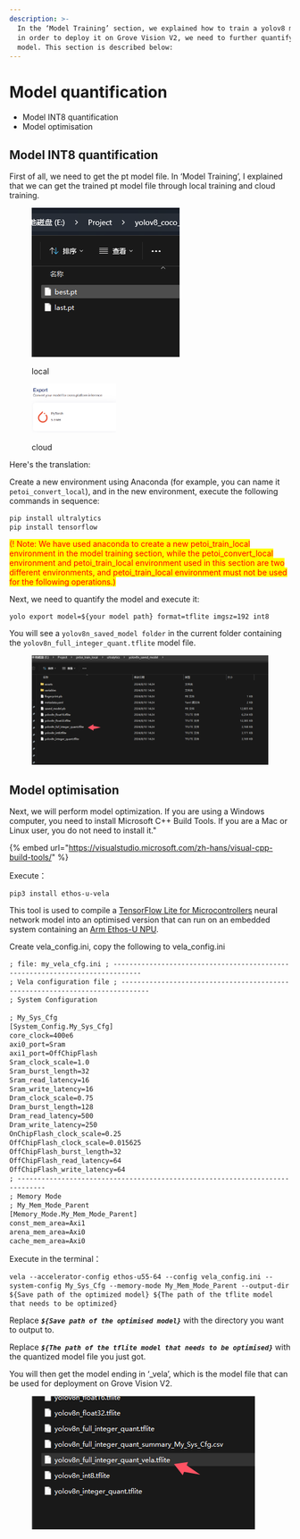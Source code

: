 ```yaml
---
description: >-
  In the ‘Model Training’ section, we explained how to train a yolov8 model, but
  in order to deploy it on Grove Vision V2, we need to further quantify the
  model. This section is described below:
---
```


# Model quantification

* Model INT8 quantification
* Model optimisation

## Model INT8 quantification

First of all, we need to get the pt model file. In ‘Model Training’, I explained that we can get the trained pt model file through local training and cloud training.

<figure><img src="../../.gitbook/assets/image (34).png" alt=""><figcaption><p>local</p></figcaption></figure>

<figure><img src="../../.gitbook/assets/image (35).png" alt=""><figcaption><p>cloud</p></figcaption></figure>

Here's the translation:

Create a new environment using Anaconda (for example, you can name it `petoi_convert_local`), and in the new environment, execute the following commands in sequence:

```
pip install ultralytics
pip install tensorflow
```

<mark style="color:red;">(! Note: We have used anaconda to create a new petoi\_train\_local environment in the model training section, while the petoi\_convert\_local environment and petoi\_train\_local environment used in this section are two different environments, and petoi\_train\_local environment must not be used for the following operations.)</mark>

Next, we need to quantify the model and execute it:

```
yolo export model=${your model path} format=tflite imgsz=192 int8
```

You will see a `yolov8n_saved_model folder` in the current folder containing the `yolov8n_full_integer_quant.tflite` model file.

<figure><img src="../../.gitbook/assets/image (36).png" alt=""><figcaption></figcaption></figure>

## Model optimisation

Next, we will perform model optimization. If you are using a Windows computer, you need to install Microsoft C++ Build Tools. If you are a Mac or Linux user, you do not need to install it."

{% embed url="https://visualstudio.microsoft.com/zh-hans/visual-cpp-build-tools/" %}

Execute：

```
pip3 install ethos-u-vela
```

This tool is used to compile a [TensorFlow Lite for Microcontrollers](https://www.tensorflow.org/lite/microcontrollers) neural network model into an optimised version that can run on an embedded system containing an [Arm Ethos-U NPU](https://www.arm.com/products/silicon-ip-cpu).

Create vela\_config.ini, copy the following to vela\_config.ini

```
; file: my_vela_cfg.ini ; ----------------------------------------------------------------------------- 
; Vela configuration file ; ----------------------------------------------------------------------------- 
; System Configuration 

; My_Sys_Cfg 
[System_Config.My_Sys_Cfg] 
core_clock=400e6 
axi0_port=Sram 
axi1_port=OffChipFlash 
Sram_clock_scale=1.0 
Sram_burst_length=32 
Sram_read_latency=16 
Sram_write_latency=16 
Dram_clock_scale=0.75 
Dram_burst_length=128 
Dram_read_latency=500 
Dram_write_latency=250 
OnChipFlash_clock_scale=0.25 
OffChipFlash_clock_scale=0.015625 
OffChipFlash_burst_length=32 
OffChipFlash_read_latency=64 
OffChipFlash_write_latency=64 
; ----------------------------------------------------------------------------- 
; Memory Mode 
; My_Mem_Mode_Parent 
[Memory_Mode.My_Mem_Mode_Parent] 
const_mem_area=Axi1 
arena_mem_area=Axi0 
cache_mem_area=Axi0
```

Execute in the terminal：

```
vela --accelerator-config ethos-u55-64 --config vela_config.ini --system-config My_Sys_Cfg --memory-mode My_Mem_Mode_Parent --output-dir ${Save path of the optimized model} ${The path of the tflite model that needs to be optimized}
```

Replace _**`${Save path of the optimised model}`**_ with the directory you want to output to.&#x20;

Replace _**`${The path of the tflite model that needs to be optimised}`**_ with the quantized model file you just got.

You will then get the model ending in ‘\_vela’, which is the model file that can be used for deployment on Grove Vision V2.

<figure><img src="../../.gitbook/assets/image (37).png" alt=""><figcaption></figcaption></figure>

